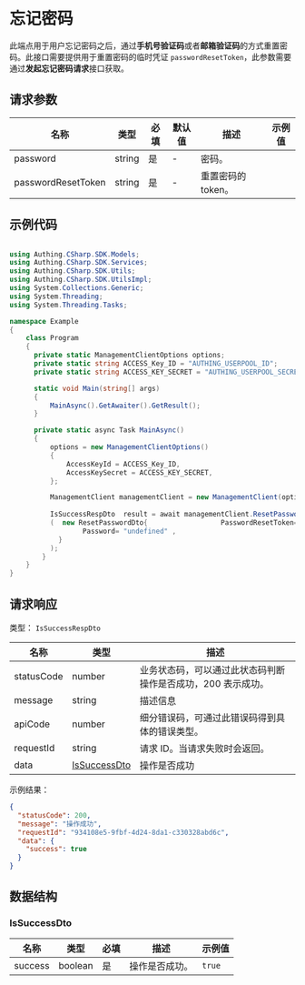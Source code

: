 # 忘记密码

<!--
  警告⚠️：
  不要直接修改该文档，
  https://github.com/Authing/authing-docs-factory
  使用该项目进行生成
-->

<LastUpdated />

此端点用于用户忘记密码之后，通过**手机号验证码**或者**邮箱验证码**的方式重置密码。此接口需要提供用于重置密码的临时凭证 `passwordResetToken`，此参数需要通过**发起忘记密码请求**接口获取。

## 请求参数

| 名称 | 类型 | 必填 | 默认值 | 描述 | 示例值 |
| ---- | ---- | ---- | ---- | ---- | ---- |
| password | string | 是 | - | 密码。   |  |
| passwordResetToken | string | 是 | - | 重置密码的 token。   |  |


## 示例代码

```csharp

using Authing.CSharp.SDK.Models;
using Authing.CSharp.SDK.Services;
using Authing.CSharp.SDK.Utils;
using Authing.CSharp.SDK.UtilsImpl;
using System.Collections.Generic;
using System.Threading;
using System.Threading.Tasks;

namespace Example
{
    class Program
    {
      private static ManagementClientOptions options;
      private static string ACCESS_Key_ID = "AUTHING_USERPOOL_ID";
      private static string ACCESS_KEY_SECRET = "AUTHING_USERPOOL_SECRET";

      static void Main(string[] args)
      {
          MainAsync().GetAwaiter().GetResult();
      }

      private static async Task MainAsync()
      {
          options = new ManagementClientOptions()
          {
              AccessKeyId = ACCESS_Key_ID,
              AccessKeySecret = ACCESS_KEY_SECRET,
          };

          ManagementClient managementClient = new ManagementClient(options);
        
          IsSuccessRespDto  result = await managementClient.ResetPassword
          (  new ResetPasswordDto{                  PasswordResetToken= "undefined" ,
                  Password= "undefined" ,
            }
          );
        }
    }
}

```



## 请求响应

类型： `IsSuccessRespDto`

| 名称 | 类型 | 描述 |
| ---- | ---- | ---- |
| statusCode | number | 业务状态码，可以通过此状态码判断操作是否成功，200 表示成功。 |
| message | string | 描述信息 |
| apiCode | number | 细分错误码，可通过此错误码得到具体的错误类型。 |
| requestId | string | 请求 ID。当请求失败时会返回。 |
| data | <a href="#IsSuccessDto">IsSuccessDto</a> | 操作是否成功 |



示例结果：

```json
{
  "statusCode": 200,
  "message": "操作成功",
  "requestId": "934108e5-9fbf-4d24-8da1-c330328abd6c",
  "data": {
    "success": true
  }
}
```

## 数据结构


### <a id="IsSuccessDto"></a> IsSuccessDto

| 名称 | 类型 | 必填 | 描述 | 示例值 |
| ---- |  ---- | ---- | ---- | ---- |
| success | boolean | 是 | 操作是否成功。  |  `true` |


